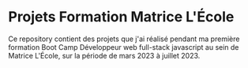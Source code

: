 # Projets Formation Matrice L'École

Ce repository contient des projets que j'ai réalisé pendant ma première formation Boot Camp Développeur web full-stack javascript  au sein de Matrice L'École, sur la période de mars 2023 à juillet 2023.


